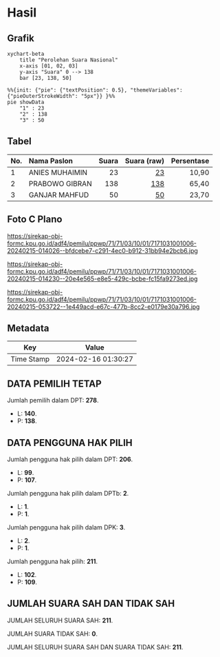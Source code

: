 # Hasil

## Grafik

```mermaid
xychart-beta
    title "Perolehan Suara Nasional"
    x-axis [01, 02, 03]
    y-axis "Suara" 0 --> 138
    bar [23, 138, 50]
```

```mermaid
%%{init: {"pie": {"textPosition": 0.5}, "themeVariables": {"pieOuterStrokeWidth": "5px"}} }%%
pie showData
    "1" : 23
    "2" : 138
    "3" : 50
```

## Tabel

| No. | Nama Paslon    | Suara | Suara (raw) | Persentase |
|:--- |:-------------- | -----:| -----------:| ----------:|
| 1   | ANIES MUHAIMIN | 23    | [23][p-1]   | 10,90      |
| 2   | PRABOWO GIBRAN | 138   | [138][p-2]  | 65,40      |
| 3   | GANJAR MAHFUD  | 50    | [50][p-3]   | 23,70      |


[p-1]: https://github.com/gigit-pemilu/pemilu-2024/blob/main/pilpres/hitung-suara/sub/71-sulawesi-utara/sub/71-kota-manado/sub/03-singkil/sub/1001-singkil-satu/sub/006-tps/sub/paslon-1.txt
[p-2]: https://github.com/gigit-pemilu/pemilu-2024/blob/main/pilpres/hitung-suara/sub/71-sulawesi-utara/sub/71-kota-manado/sub/03-singkil/sub/1001-singkil-satu/sub/006-tps/sub/paslon-2.txt
[p-3]: https://github.com/gigit-pemilu/pemilu-2024/blob/main/pilpres/hitung-suara/sub/71-sulawesi-utara/sub/71-kota-manado/sub/03-singkil/sub/1001-singkil-satu/sub/006-tps/sub/paslon-3.txt

## Foto C Plano

https://sirekap-obj-formc.kpu.go.id/adf4/pemilu/ppwp/71/71/03/10/01/7171031001006-20240215-014026--bfdcebe7-c291-4ec0-b912-31bb94e2bcb6.jpg

https://sirekap-obj-formc.kpu.go.id/adf4/pemilu/ppwp/71/71/03/10/01/7171031001006-20240215-014230--20e4e565-e8e5-429c-bcbe-fc15fa9273ed.jpg

https://sirekap-obj-formc.kpu.go.id/adf4/pemilu/ppwp/71/71/03/10/01/7171031001006-20240215-053722--1e449acd-e67c-477b-8cc2-e0179e30a796.jpg


## Metadata

| Key        | Value               |
| ---------- | ------------------- |
| Time Stamp | 2024-02-16 01:30:27 |


## DATA PEMILIH TETAP

Jumlah pemilih dalam DPT: **278**.
 * L: **140**.
 * P: **138**.

## DATA PENGGUNA HAK PILIH

Jumlah pengguna hak pilih dalam DPT: **206**.
 * L: **99**.
 * P: **107**.

Jumlah pengguna hak pilih dalam DPTb: **2**.
 * L: **1**.
 * P: **1**.

Jumlah pengguna hak pilih dalam DPK: **3**.
 * L: **2**.
 * P: **1**.

Jumlah pengguna hak pilih: **211**.
 * L: **102**.
 * P: **109**.

## JUMLAH SUARA SAH DAN TIDAK SAH

JUMLAH SELURUH SUARA SAH: **211**.

JUMLAH SUARA TIDAK SAH: **0**.

JUMLAH SELURUH SUARA SAH DAN SUARA TIDAK SAH: **211**.


